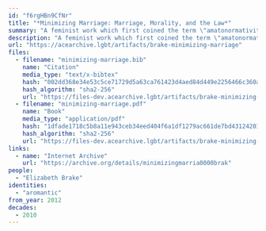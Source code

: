 ```yaml
---
id: "f6rgHBn9CfNr"
title: "*Minimizing Marriage: Marriage, Morality, and the Law*"
summary: "A feminist work which first coined the term \"amatonormativity\""
description: "A feminist work which first coined the term \"amatonormativity,\" a concept that is pervasive in aromantic discourse"
url: "https://acearchive.lgbt/artifacts/brake-minimizing-marriage"
files:
  - filename: "minimizing-marriage.bib"
    name: "Citation"
    media_type: "text/x-bibtex"
    hash: "002dd368e34e53c5ce71729d5a63ca761423d4aed84d449e2256466c360a55c3"
    hash_algorithm: "sha2-256"
    url: "https://files-dev.acearchive.lgbt/artifacts/brake-minimizing-marriage/minimizing-marriage.bib"
  - filename: "minimizing-marriage.pdf"
    name: "Book"
    media_type: "application/pdf"
    hash: "1dfade1718c5b8a11e943ceb34eed404f6a1df1279ac661de7bd4312420128c9"
    hash_algorithm: "sha2-256"
    url: "https://files-dev.acearchive.lgbt/artifacts/brake-minimizing-marriage/minimizing-marriage.pdf"
links:
  - name: "Internet Archive"
    url: "https://archive.org/details/minimizingmarria0000brak"
people:
  - "Elizabeth Brake"
identities:
  - "aromantic"
from_year: 2012
decades:
  - 2010
---
```

